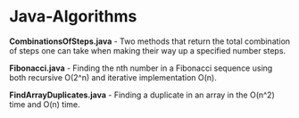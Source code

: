 # Java-Algorithms
<b>CombinationsOfSteps.java</b> -  Two methods that return the total combination of steps one can take when making their way up a specified number steps.

<b>Fibonacci.java</b> - Finding the nth number in a Fibonacci sequence using both recursive O(2^n) and iterative implementation O(n).

<b>FindArrayDuplicates.java</b> - Finding a duplicate in an array in the O(n^2) time and O(n) time.
